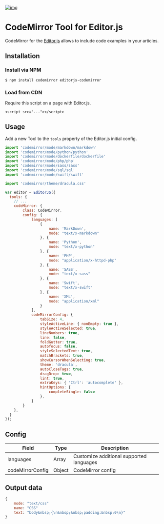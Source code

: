 [![img](https://camo.githubusercontent.com/700c26849efebcec6f9873bfd7a9c124a437946dabde150288b1141392780945/68747470733a2f2f62616467656e2e6e65742f62616467652f456469746f722e6a732f76322e302f626c7565)](https://camo.githubusercontent.com/700c26849efebcec6f9873bfd7a9c124a437946dabde150288b1141392780945/68747470733a2f2f62616467656e2e6e65742f62616467652f456469746f722e6a732f76322e302f626c7565)

# CodeMirror Tool for Editor.js

CodeMirror for the [Editor.js](https://ifmo.su/editor) allows to include code examples in your articles.

## Installation

### Install via NPM

```shell
$ npm install codemirror editorjs-codemirror
```

### Load from CDN

Require this script on a page with Editor.js.

```
<script src="..."></script>
```

## Usage

Add a new Tool to the `tools` property of the Editor.js initial config.

```javascript
import 'codemirror/mode/markdown/markdown'
import 'codemirror/mode/python/python'
import 'codemirror/mode/dockerfile/dockerfile'
import 'codemirror/mode/php/php'
import 'codemirror/mode/sass/sass'
import 'codemirror/mode/sql/sql'
import 'codemirror/mode/swift/swift'

import 'codemirror/theme/dracula.css'

var editor = EditorJS({
  tools: {
    // ...
    codeMirror: {
        class: CodeMirror,
        config: {
            languages: [
                {
                    name: 'MarkDown',
                    mode: "text/x-markdown"
                }, {
                    name: 'Python',
                    mode: "text/x-python"
                }, {
                    name: 'PHP',
                    mode: "application/x-httpd-php"
                }, {
                    name: 'SASS',
                    mode: "text/x-sass"
                }, {
                    name: 'Swift',
                    mode: "text/x-swift"
                }, {
                    name: 'XML',
                    mode: "application/xml"
                }
            ],
            codeMirrorConfig: {
                tabSize: 4,
                styleActiveLine: { nonEmpty: true },
                styleActiveSelected: true,
                lineNumbers: true,
                line: false,
                foldGutter: true,
                autofocus: false,
                styleSelectedText: true,
                matchBrackets: true,
                showCursorWhenSelecting: true,
                theme: 'dracula',
                autoCloseTags: true,
                dragDrop: true,
                lint: true,
                extraKeys: { 'Ctrl': 'autocomplete' },
                hintOptions: {
                    completeSingle: false
                },
            }
        }
    },
  }
});
```

## Config

| Field            | Type   | Description                              |
| ---------------- | ------ | ---------------------------------------- |
| languages        | Array  | Customize additional supported languages |
| codeMirrorConfig | Object | CodeMirror config                        |

## Output data

```javascript
{
    mode: "text/css"
    name: "CSS"
    text: "body&nbsp;{\n&nbsp;&nbsp;padding:&nbsp;0\n}"
}
```